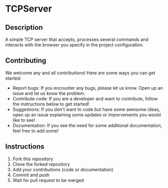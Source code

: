 ﻿
# TCPServer

## Description
A simple TCP server that accepts, processes several commands and interacts with the browser you specify in the project configuration.

## Contributing
We welcome any and all contributions! Here are some ways you can get started:

- Report bugs: If you encounter any bugs, please let us know. Open up an issue and let us know the problem.
- Contribute code: If you are a developer and want to contribute, follow the instructions below to get started!
- Suggestions: If you don't want to code but have some awesome ideas, open up an issue explaining some updates or imporvements you would like to see!
- Documentation: If you see the need for some additional documentation, feel free to add some!
## Instructions

1. Fork this repository
2. Clone the forked repository
3. Add your contributions (code or documentation)
4. Commit and push
5. Wait for pull request to be merged
